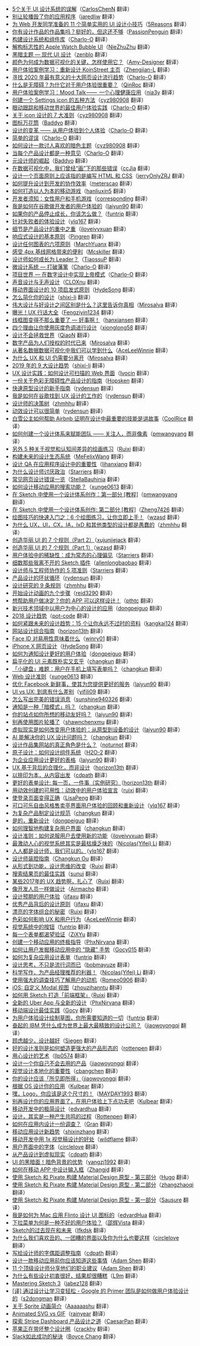 * [5个关于 UI 设计系统的误解](https://juejin.cn/post/7086291006286462990)（[CarlosChenN](https://github.com/CarlosChenN) 翻译）
* [别让轮播毁了你的应用程序](https://juejin.cn/post/7003637296050225189)（[jaredliw](https://github.com/jaredliw) 翻译）
* [为 Web 开发同学准备的 11 个简单实用的 UI 设计小技巧](https://juejin.cn/post/6960922956876742669)（[5Reasons](https://github.com/5Reasons) 翻译）
* [你有设计作品的作品集吗？挺好的，但这还不够](https://juejin.cn/post/6934328263011467277)（[PassionPenguin](https://github.com/PassionPenguin) 翻译）
* [构建设计系统和组件库](https://juejin.cn/post/6924152501805678606)（[Charlo-O](https://github.com/Charlo-O) 翻译）
* [解构标志性的 Apple Watch Bubble UI](https://juejin.cn/post/6919630087843217416)（[NieZhuZhu](https://github.com/NieZhuZhu) 翻译）
* [黑暗主题 — 现代 UI 设计](https://juejin.cn/post/6901856999235911688)（[zenblo](https://github.com/zenblo) 翻译）
* [颜色为何成为数据可视化的关键，怎样使用它？](https://juejin.im/post/6872238362233831432)（[Amy-Designer](https://github.com/Amy-Designer) 翻译）
* [用户体验案例学习：重新设计 KoinStreet 主页](https://juejin.im/post/6869757477928304654)（[Zhengjian-L](https://github.com/Zhengjian-L) 翻译）
* [寻找 2020 年最有意义的十大网页设计流行趋势](https://juejin.im/post/5ed74ee0e51d45788a6d686e)（[Charlo-O](https://github.com/Charlo-O) 翻译）
* [什么是无障碍？为什它对于用户体验很重要？](https://juejin.im/post/5ebf96a5f265da7b9754dd7d)（[QinRoc](https://github.com/QinRoc) 翻译）
* [用户体验案例学习：Mood Talk ——  一个心理健康应用](https://juejin.im/post/5ebbb38ae51d454dca711099)（[nia3y](https://github.com/nia3y) 翻译）
* [创建一个 Settings icon 的五种方法](https://juejin.im/post/5e9e845be51d454709221d1f)（[cyz980908](https://github.com/cyz980908) 翻译）
* [眼动跟踪和移动世界的最佳用户体验实践](https://zhuanlan.zhihu.com/p/120424545)（[Charlo-O](https://github.com/Charlo-O) 翻译）
* [关于 icon 设计的 7 大准则](https://juejin.im/post/5e5dbd3e6fb9a07cd323dd2b)（[cyz980908](https://github.com/cyz980908) 翻译）
* [图标万花筒](https://juejin.im/post/5e0ac4756fb9a048526aa26b)（[Baddyo](https://github.com/Baddyo) 翻译）
* [设计的变革 —— 从用户体验到个人体验](https://juejin.im/post/5e00d1b4f265da33b636145a)（[Charlo-O](https://github.com/Charlo-O) 翻译）
* [简单的谬误](https://juejin.im/post/5eca7e8ee51d45784a354d1c)（[Charlo-O](https://github.com/Charlo-O) 翻译）
* [如何设计一款讨人喜欢的暗色主题](https://juejin.im/post/5dad4ef1f265da5bb86ad294)（[cyz980908](https://github.com/cyz980908) 翻译）
* [当每个产品设计都是一种意见](https://juejin.im/post/5d5a77676fb9a06b1417e4b3)（[Charlo-O](https://github.com/Charlo-O) 翻译）
* [元设计师的崛起](https://juejin.im/post/5d4919e5f265da03a1484008)（[Baddyo](https://github.com/Baddyo) 翻译）
* [在数据可视化中，我们曾经“画”下的那些错误](https://juejin.im/post/5cd39e1de51d453a3a0acb7b)（[ccJia](https://github.com/ccJia) 翻译）
* [设计一个页面原则上应该指的是编写 HTML 和 CSS](https://juejin.im/post/5c6425d6e51d454ba22ba414)（[jerryOnlyZRJ](https://github.com/jerryOnlyZRJ) 翻译）
* [如何提升设计到开发的协作效率](https://juejin.im/post/5b83609de51d4538c210a957)（[meterscao](https://github.com/meterscao) 翻译）
* [如何打造以人为本的移动游戏](https://juejin.im/post/5a61663b518825732f7ecd2a)（[hanliuxin5](https://github.com/hanliuxin5) 翻译）
* [开发者须知：女性用户和手机游戏](https://juejin.im/post/5a4d96fd5188253865099818)（[corresponding](https://github.com/corresponding) 翻译）
* [我是如何在谷歌做开发者的用户体验的](https://juejin.im/post/59a785d46fb9a02493222d77)（[laiyun90](https://github.com/laiyun90) 翻译）
* [如果你的产品停止成长，你该怎么做？](https://juejin.im/post/5985935c518825261a2d222f)（[funtrip](https://github.com/funtrip) 翻译）
* [针对失败者的体验设计](https://juejin.im/post/59013f6eda2f60005de40516)（[ylq167](https://github.com/ylq167) 翻译）
* [细节是产品设计的重中之重](https://juejin.im/post/58ed96aaa22b9d00634732e9)（[iloveivyxuan](https://github.com/iloveivyxuan) 翻译）
* [响应式设计的基本原则](https://juejin.im/post/5d2ed18af265da1ba56b5374)（[Pingren](https://github.com/Pingren) 翻译）
* [设计任何图表的六项原则](https://juejin.im/post/5d27fca7f265da1b5e731f92)（[MarchYuanx](https://github.com/MarchYuanx) 翻译）
* [感受 4px 基线网格带来的便利](https://juejin.im/post/5d09e5ecf265da1b60290798)（[Mcskiller](https://github.com/Mcskiller) 翻译）
* [设计师如何成长为 Leader？](https://juejin.im/post/5d172fca6fb9a07eda032c6f)（[TiaossuP](https://github.com/TiaossuP) 翻译）
* [微设计系统 — 打破藩篱](https://juejin.im/post/5d0335395188255ee806a5da)（[Charlo-O](https://github.com/Charlo-O) 翻译）
* [项目世界 — 在数字设计中实现上帝模式](https://juejin.im/post/5ce63193518825332978ef65)（[Charlo-O](https://github.com/Charlo-O) 翻译）
* [声音设计与无声设计](https://juejin.im/post/5ce354bee51d4510727c7fd1)（[CLOXnu](https://github.com/CLOXnu) 翻译）
* [移动界面设计的 10 项启发式原则](https://juejin.im/post/5cbe6d3d5188250a80187a57)（[HydeSong](https://github.com/HydeSong) 翻译）
* [怎么简化你的设计](https://juejin.im/post/5cbd7ef55188250ab10aaf23)（[shixi-li](https://github.com/shixi-li) 翻译）
* [伟大设计与好设计之间区别是什么？这里告诉你真相](https://juejin.im/post/5cc15d1c5188252d6a6b1886)（[Mirosalva](https://github.com/Mirosalva) 翻译）
* [曝光！UX 行话大全](https://juejin.im/post/5c9f5c49e51d451b8a2af27b)（[Fengziyin1234](https://github.com/Fengziyin1234) 翻译）
* [线框图变得不那么重要了 — 好事啊！](https://juejin.im/post/5c9269edf265da6116245ee9)（[hanxiansen](https://github.com/hanxiansen) 翻译）
* [四个理由让你使用灰度色调进行设计](https://juejin.im/post/5c961b1fe51d456a6743109e)（[xionglong58](https://github.com/xionglong58) 翻译）
* [设计不会拯救世界](https://juejin.im/post/5c966aed5188252d9b3768df)（[QiaoN](https://github.com/QiaoN) 翻译）
* [数字产品为人们授权的时代已来](https://juejin.im/post/5c7e50236fb9a04a0e2deffa)（[Mirosalva](https://github.com/Mirosalva) 翻译）
* [从著名数据数据可视化中我们可以学到什么](https://juejin.im/user/567e246a34f81a1d879e7a14)（[AceLeeWinnie](https://github.com/AceLeeWinnie) 翻译）
* [为什么 UX 和 UI 仍需要分离开](https://juejin.im/post/5c769c44f265da2d8c7ddb71)（[Mirosalva](https://github.com/Mirosalva) 翻译）
* [2019 年的 9 大设计趋势](https://juejin.im/post/5c7355e0f265da2d993d8ceb)（[shixi-li](https://github.com/shixi-li) 翻译）
* [UX 设计实践：如何设计可扫描的 Web 界面](https://juejin.im/post/5c34af846fb9a049a42f39d8)（[Ivocin](https://github.com/Ivocin) 翻译）
* [一份关于色彩无障碍性产品设计的指南](https://juejin.im/post/5c2c233d6fb9a049bd4266b7)（[Hopsken](https://github.com/Hopsken) 翻译）
* [快速原型设计的新手指南](https://juejin.im/user/585b9407da2f6000657a5c0c)（[rydensun](https://github.com/rydensun) 翻译）
* [我是如何在谷歌找到 UX 设计的工作的](https://juejin.im/post/5bea544ff265da6112048e3c)（[rydensun](https://github.com/rydensun) 翻译）
* [设计师的决策树](https://juejin.im/post/5befd61ee51d4557fe34e944)（[zhmhhu](https://github.com/zhmhhu) 翻译）
* [动效设计可以很简单](https://juejin.im/post/5bd11a176fb9a05d101423c0)（[rydensun](https://github.com/rydensun) 翻译）
* [白雪公主如何帮助 Airbnb 证明在设计中最重要的技能是讲故事](https://juejin.im/post/5bb22bc1f265da0a9e53200b)（[CoolRice](https://github.com/CoolRice) 翻译）
* [如何创建一个设计体系来赋能团队 —— 关注人，而非像素](https://juejin.im/post/5bac2a2fe51d450e942f4853)（[pmwangyang](https://github.com/pmwangyang) 翻译）
* [另外 5 种关于视觉和认知间差异的绘画练习](https://juejin.im/post/5baa5b45f265da0ab915cb7f)（[Ruixi](https://github.com/Ruixi) 翻译）
* [构建未来的设计生态系统](https://juejin.im/post/5b992be8f265da0aa3591346)（[MeFelixWang](https://github.com/MeFelixWang) 翻译）
* [设计 QA 在应用程序设计中的重要性](https://juejin.im/post/5b89421651882542da339868)（[lihanxiang](https://github.com/lihanxiang) 翻译）
* [为什么设计师讨厌政治](https://juejin.im/post/5b89599f51882542b03e6d5b)（[Starriers](https://github.com/Starriers) 翻译）
* [常见网页设计错误一览](https://juejin.im/post/5b7984265188254312414c1f)（[StellaBauhinia](https://github.com/StellaBauhinia) 翻译）
* [如何设计移动应用的搜索功能？](https://juejin.im/post/5b692ca251882562b924a6c7)（[xunge0613](https://github.com/xunge0613) 翻译）
* [在 Sketch 中使用一个设计体系创作：第一部分 [教程]](https://juejin.im/post/5b591a655188257bca290b24)（[pmwangyang](https://github.com/pmwangyang) 翻译）
* [在 Sketch 中使用一个设计体系创作: 第二部分 [教程]](https://juejin.im/post/5b5d2a456fb9a04fc80b8f4b)（[Zheng7426](https://github.com/Zheng7426) 翻译）
* [绘图技巧的快速入门之：6 个绘图练习，让你立即上手！](https://juejin.im/post/5b39823fe51d4558ca674cff)（[wzasd](https://github.com/wzasd) 翻译）
* [为什么 UX，UI，CX，IA，IxD 和其他类型的设计都是愚蠢的](https://juejin.im/post/5b3588f2e51d4558dd69a44c)（[zhmhhu](https://github.com/zhmhhu) 翻译）
* [创造华丽 UI 的 7 个规则（Part 2）](https://juejin.im/post/5b2a1554e51d4558cc35b3be)（[xujunjiejack](https://github.com/xujunjiejack) 翻译）
* [创造华丽 UI 的 7 个规则（Part 1）](https://juejin.im/post/5b1dcc7d5188257d7d71946a)（[wzasd](https://github.com/wzasd) 翻译）
* [用户体验中的稀缺性：成为常态的心理偏见](https://juejin.im/post/5aef0943518825672a02d2ca)（[Starriers](https://github.com/Starriers) 翻译）
* [细数那些我离不开的 Sketch 插件](https://juejin.im/post/5ae0623ef265da0b8d419aca)（[allenlongbaobao](https://github.com/allenlongbaobao) 翻译）
* [设计师与工程师协作的 5 项准则](https://juejin.im/post/5ac9e56af265da23945fc201)（[Starriers](https://github.com/Starriers) 翻译）
* [产品设计的环状循环](https://juejin.im/post/5aa74b32f265da23a4047aef)（[rydensun](https://github.com/rydensun) 翻译）
* [设计研究的 9 条规则](https://juejin.im/post/5aa6958a5188255587233477)（[zhmhhu](https://github.com/zhmhhu) 翻译）
* [开始设计动画的九个步骤](https://juejin.im/post/5aa1f965f265da23994e1e1f)（[reid3290](https://github.com/reid3290) 翻译）
* [想帮助用户做决定？你的 APP 可以这样设计！](https://juejin.im/post/5a7194986fb9a01c9f5bbbb2)（[pthtc](https://github.com/pthtc) 翻译）
* [新兴技术领域中以用户为中心的设计的应用](https://juejin.im/post/5a682282f265da3e283a2cca)（[dongpeiguo](https://github.com/dongpeiguo) 翻译）
* [2018 设计趋势](https://juejin.im/post/5a695d88f265da3e58598968)（[pot-code](https://github.com/pot-code) 翻译）
* [如何紧跟未来的设计趋势：15 个让你永远不过时的资料](https://juejin.im/post/5a52d2226fb9a01c9525ebbe)（[kangkai124](https://github.com/kangkai124) 翻译）
* [网站设计综合指南](https://juejin.im/post/5a5abb97518825733f6df3d9)（[horizon13th](https://github.com/horizon13th) 翻译）
* [Face ID 对易用性意味着什么](https://juejin.im/post/5a41d01cf265da432c241943)（[winry01](https://github.com/winry01) 翻译）
* [iPhone X 网页设计](https://juejin.im/post/59e445816fb9a0450670ab82?utm_source=gold-miner&utm_medium=readme&utm_campaign=github)（[HydeSong](https://github.com/HydeSong) 翻译）
* [如何为通知设计更好的用户体验](https://juejin.im/post/59f9b14f518825295f5d411f?utm_source=gold-miner&utm_medium=readme&utm_campaign=github)（[dongpeiguo](https://github.com/dongpeiguo) 翻译）
* [扁平化的 UI 元素既朴实又玄乎](https://juejin.im/post/59c0d3305188256bce40e884?utm_source=gold-miner&utm_medium=readme&utm_campaign=github)（[changkun](https://github.com/changkun) 翻译）
* [「小键盘」难题：用户在手机上填写表单吗？](https://juejin.im/post/59c0e3835188256bcf2e1d22?utm_source=gold-miner&utm_medium=readme&utm_campaign=github)（[changkun](https://github.com/changkun) 翻译）
* [Web 设计准则](https://juejin.im/post/59c9c6f66fb9a00a4d53eec7?utm_source=gold-miner&utm_medium=readme&utm_campaign=github)（[xunge0613](https://github.com/xunge0613) 翻译）
* [优化 Facebook 新鲜事，使其为您提供更好的服务](https://juejin.im/post/59a52a276fb9a024927a43ce?utm_source=gold-miner&utm_medium=readme&utm_campaign=github)（[laiyun90](https://github.com/laiyun90) 翻译）
* [UI vs UX: 到底有什么差别](https://juejin.im/entry/59a62190f265da24843e713d/detail?utm_source=gold-miner&utm_medium=readme&utm_campaign=github)（[yifili09](https://github.com/yifili09) 翻译）
* [怎么写出完美的错误消息](https://juejin.im/post/599cf1596fb9a02481205803?utm_source=gold-miner&utm_medium=readme&utm_campaign=github)（[sunshine940326](https://github.com/sunshine940326) 翻译）
* [通知是一种「暗模式」吗？](https://juejin.im/post/59ae63026fb9a024985f31b5?utm_source=gold-miner&utm_medium=readme&utm_campaign=github)（[changkun](https://github.com/changkun) 翻译）
* [你的站点如你所想的移动友好吗？](https://juejin.im/post/59ae68c0f265da2489159ab4?utm_source=gold-miner&utm_medium=readme&utm_campaign=github)（[laiyun90](https://github.com/laiyun90) 翻译）
* [别再使用图片轮播了](https://juejin.im/post/599cf1596fb9a02481205803?utm_source=gold-miner&utm_medium=readme&utm_campaign=github)（[shawnchenxmu](https://github.com/shawnchenxmu) 翻译）
* [虚拟现实是如何改变用户体验的：从原型到设备的设计](https://juejin.im/post/599683e0f265da24996015cb?utm_source=gold-miner&utm_medium=readme&utm_campaign=github)（[laiyun90](https://github.com/laiyun90) 翻译）
* [AI 能解决你的 UX 设计问题吗？](https://juejin.im/post/5992aa306fb9a03c445df727?utm_source=gold-miner&utm_medium=readme&utm_campaign=github)（[changkun](https://github.com/changkun) 翻译）
* [设计作品集网站的真正角色是什么？](https://juejin.im/post/598959b65188253d2968eaab?utm_source=gold-miner&utm_medium=readme&utm_campaign=github)（[noturnot](https://github.com/noturnot) 翻译）
* [原子设计：如何设计组件系统](https://juejin.im/post/59780066f265da6c3433872f?utm_source=gold-miner&utm_medium=readme&utm_campaign=github)（[H2O-2](https://github.com/H2O-2) 翻译）
* [为企业应用设计更好的表格](https://juejin.im/post/5976ecb65188250c855facc2?utm_source=gold-miner&utm_medium=readme&utm_campaign=github)（[laiyun90](https://github.com/laiyun90) 翻译）
* [UX 基于背后的合理化，而非设计](https://juejin.im/post/5971ce0d51882574623352ca?utm_source=gold-miner&utm_medium=readme&utm_campaign=github)（[horizon13th](https://github.com/horizon13th) 翻译）
* [以排印为本，从内容出发](https://juejin.im/entry/5965c5b26fb9a06ba025074c/detail?utm_source=gold-miner&utm_medium=readme&utm_campaign=github)（[cdpath](https://github.com/cdpath) 翻译）
* [更好的表单设计: 每一页，一件事（实例研究）](https://juejin.im/post/5964c340f265da6c3f70c617?utm_source=gold-miner&utm_medium=readme&utm_campaign=github)（[horizon13th](https://github.com/horizon13th) 翻译）
* [用动效创建的可用性：动效中的用户体验宣言](https://juejin.im/post/595c77a66fb9a06bcb7f92ff?utm_source=gold-miner&utm_medium=readme&utm_campaign=github)（[ruixi](https://github.com/ruixi) 翻译）
* [使登录页面变得正确](https://juejin.im/post/5951e7905188250d98489c6a?utm_source=gold-miner&utm_medium=readme&utm_campaign=github)（[LisaPeng](https://github.com/LisaPeng) 翻译）
* [可口可乐自由风格售卖亭界面用户体验的回顾和重新设计](https://juejin.im/post/594bd720f265da6c4c4fb134?utm_source=gold-miner&utm_medium=readme&utm_campaign=github)（[ylq167](https://github.com/ylq167) 翻译）
* [为复杂产品制定设计规范](https://juejin.im/post/5944b8e55c497d006bdc261a?utm_source=gold-miner&utm_medium=readme&utm_campaign=github)（[changkun](https://github.com/changkun) 翻译）
* [是的，重新设计](https://juejin.im/post/5940e74fa0bb9f006b76a841?utm_source=gold-miner&utm_medium=readme&utm_campaign=github)（[dongpeiguo](https://github.com/dongpeiguo) 翻译）
* [如何理智地构建复杂用户界面](https://juejin.im/post/5937a61f2f301e006b2879a9?utm_source=gold-miner&utm_medium=readme&utm_campaign=github)（[changkun](https://github.com/changkun) 翻译）
* [设计准则：如何说服用户去使用新的功能](https://juejin.im/post/59279b650ce463006b029cbc?utm_source=gold-miner&utm_medium=readme&utm_campaign=github)（[iloveivyxuan](https://github.com/iloveivyxuan) 翻译）
* [最激动人心的视觉系统其实是最枯燥乏味的](https://juejin.im/entry/59228e15a0bb9f005f60915a?utm_source=gold-miner&utm_medium=readme&utm_campaign=github)（[Nicolas(Yifei) Li](https://github.com/yifili09) 翻译）
* [人人都是设计师，我们可以的。](https://juejin.im/post/59157cdf0ce4630069d79857?utm_source=gold-miner&utm_medium=readme&utm_campaign=github)（[ylq167](https://github.com/ylq167) 翻译）
* [设计师装腔指南](https://juejin.im/post/5915880b570c35006932fac9?utm_source=gold-miner&utm_medium=readme&utm_campaign=github)（[Changkun Ou](https://github.com/changkun) 翻译）
* [从形式到功能，设计思维的改变](https://juejin.im/post/58fedca744d9040069f720e4/?utm_source=gold-miner&utm_medium=readme&utm_campaign=github)（[Ruixi](https://github.com/Ruixi) 翻译）
* [搜索结果页的最佳实践](https://juejin.im/post/58da37c761ff4b00607287a6/?utm_source=gold-miner&utm_medium=readme&utm_campaign=github)（[sunui](https://github.com/sunui) 翻译）
* [某些2017年的 UX 趋势啊，扎心了](https://juejin.im/post/58cf5dc22f301e007e52fb2b/?utm_source=gold-miner&utm_medium=readme&utm_campaign=github)（[Ruixi](https://github.com/Ruixi) 翻译）
* [像开发人员一样做设计](https://gold.xitu.io/entry/58b7ba6f8fd9c56d16be6bb0/?utm_source=gold-miner&utm_medium=readme&utm_campaign=github)（[Airmacho](https://github.com/Airmacho) 翻译）
* [设计预期的用户体验](https://gold.xitu.io/entry/58b2d8e9570c3500696f53a5/?utm_source=gold-miner&utm_medium=readme&utm_campaign=github)（[jifaxu](https://github.com/jifaxu) 翻译）
* [优秀产品背后的设计原则](https://gold.xitu.io/entry/58b04c49570c35006960d764/?utm_source=gold-miner&utm_medium=readme&utm_campaign=github)（[jifaxu](https://github.com/jifaxu) 翻译）
* [漂亮的字体组合的秘密](https://gold.xitu.io/entry/58a3b99aac502e0068b0e8fa/?utm_source=gold-miner&utm_medium=readme&utm_campaign=github)（[Ruixi](https://github.com/Ruixi) 翻译）
* [色彩如何影响 UX 和用户行为](https://gold.xitu.io/entry/58a1a44886b599006b47ccda/?utm_source=gold-miner&utm_medium=readme&utm_campaign=github)（[AceLeeWinnie](https://github.com/AceLeeWinnie) 翻译）
* [视觉系统中的按钮](https://gold.xitu.io/entry/58845fa2b123db7389d23bc1/?utm_source=gold-miner&utm_medium=readme&utm_campaign=github)（[funtrip](https://github.com/funtrip) 翻译）
* [每一个表单都渴望验证](https://gold.xitu.io/entry/58845fa2b123db7389d23bc1/?utm_source=gold-miner&utm_medium=readme&utm_campaign=github)（[ZiXYu](https://github.com/ZiXYu) 翻译）
* [创建一个移动应用的终极指导](https://gold.xitu.io/entry/587f05a48d6d810058e20795/?utm_source=gold-miner&utm_medium=readme&utm_campaign=github)（[PhxNirvana](https://github.com/phxnirvana) 翻译）
* [如何让用户发掘移动应用中的 “隐藏” 手势](https://gold.xitu.io/entry/587d72af2f301e00579ed0e3/?utm_source=gold-miner&utm_medium=readme&utm_campaign=github)（[Gocy015](https://github.com/Gocy015) 翻译）
* [如何为复杂应用设计表单](https://gold.xitu.io/entry/5877633b1b69e6006bd1efc3/?utm_source=gold-miner&utm_medium=readme&utm_campaign=github)（[funtrip](https://github.com/funtrip) 翻译）
* [设计思考，不只是流行词而已](https://gold.xitu.io/entry/5873faf4da2f6035a7f4a025?utm_source=gold-miner&utm_medium=readme&utm_campaign=github)（[bobmayuze](https://github.com/bobmayuze) 翻译）
* [科学写作，为产品经理推荐的利器！](https://gold.xitu.io/entry/586b37e7ac502e12d62a3b5d?utm_source=gold-miner&utm_medium=readme&utm_campaign=github)（[Nicolas(Yifei) Li](https://github.com/yifili09) 翻译）
* [使用强大的调查技巧了解用户的动机](https://gold.xitu.io/entry/585a3f9b1b69e6006cb93529/?utm_source=gold-miner&utm_medium=readme&utm_campaign=github)（[Romeo0906](https://github.com/Romeo0906) 翻译）
* [iOS: 自定义 Modal 视图](https://gold.xitu.io/entry/58576ca7128fe1006b7b35a3/?utm_source=gold-miner&utm_medium=readme&utm_campaign=github)（[zhouzihanntu](https://github.com/zhouzihanntu) 翻译）
* [如何用 Sketch 打造「前端框架」](https://gold.xitu.io/entry/5836ad4367f3560065f439dc/?utm_source=gold-miner&utm_medium=readme&utm_campaign=github)（[Ruixi](https://github.com/Ruixi) 翻译）
* [全新的 Uber App 与全新的设计](http://gold.xitu.io/entry/584770f80ce46300578b9b48?utm_source=gold-miner&utm_medium=readme&utm_campaign=github)（[PhxNirvana](https://github.com/phxnirvana) 翻译）
* [移动端设计最佳实践](http://gold.xitu.io/entry/583bd69bac502e006ea8caaa?utm_source=gold-miner&utm_medium=readme&utm_campaign=github)（[Gocy](https://github.com/Gocy015) 翻译）
* [为用户体验设计绘制草图，你所需要知道的一切](http://gold.xitu.io/entry/580cd2c5a22b9d006382cba8?utm_source=gold-miner&utm_medium=readme&utm_campaign=github)（[funtrip](https://github.com/funtrip) 翻译）
* [奋起的 IBM 凭什么成为世界上最大最精致的设计公司？](http://gold.xitu.io/entry/57e8c99b8ac247005bd929a6?utm_source=gold-miner&utm_medium=readme&utm_campaign=github)（[jiaowoyongqi](https://github.com/jiaowoyongqi) 翻译）
* [顾虑越少，设计越好](http://gold.xitu.io/entry/57df4d04a0bb9f0058a4429d?utm_source=gold-miner&utm_medium=readme&utm_campaign=github)（[Siegen](https://github.com/siegeout) 翻译）
* [好的设计准则是如何塑造更强大的产品形态的](http://gold.xitu.io/entry/57db572ed203090069d2e201?utm_source=gold-miner&utm_medium=readme&utm_campaign=github)（[rottenpen](https://github.com/rottenpen) 翻译）
* [用心设计的艺术](http://gold.xitu.io/entry/57d6bd1bd20309006a08e25e?utm_source=gold-miner&utm_medium=readme&utm_campaign=github)（[llp0574](https://github.com/llp0574) 翻译）
* [设计一个你自己不会去用的产品](http://gold.xitu.io/entry/57ce923c816dfa00541bf9a2?utm_source=gold-miner&utm_medium=readme&utm_campaign=github)（[jiaowoyongqi](https://github.com/jiaowoyongqi) 翻译）
* [视觉设计本地化的重要性](http://gold.xitu.io/entry/57ce9d4c7db2a200680f6fc4?utm_source=gold-miner&utm_medium=readme&utm_campaign=github)（[cbangchen](https://github.com/cbangchen) 翻译）
* [你的设计应该「所见即所得」](http://gold.xitu.io/entry/57c5978f128fe1005fdf4858?utm_source=gold-miner&utm_medium=readme&utm_campaign=github)（[jiaowoyongqi](https://github.com/jiaowoyongqi) 翻译）
* [根据 OS 设计你的应用](http://gold.xitu.io/entry/57bebe962e958a006958e73b?utm_source=gold-miner&utm_medium=readme&utm_campaign=github)（[Kulbear](https://github.com/Kulbear) 翻译）
* [嘿，Logo，你应该是这个尺寸的！](http://gold.xitu.io/entry/57bb183279bc440063a6f290?utm_source=gold-miner&utm_medium=readme&utm_campaign=github)（[MAYDAY1993](https://github.com/MAYDAY1993) 翻译）
* [别再设计你的应用界面了，在用户体验上下点功夫吧](http://gold.xitu.io/entry/57b1e47ac4c97100548c964e?utm_source=gold-miner&utm_medium=readme&utm_campaign=github)（[Kulbear](https://github.com/Kulbear) 翻译）
* [移动开发中的极简设计](http://gold.xitu.io/entry/57abf8735bbb500062b1becb?utm_source=gold-miner&utm_medium=readme&utm_campaign=github)（[edvardhua](https://github.com/edvardhua) 翻译）
* [设计，其实是一种产生共鸣的过程](http://gold.xitu.io/entry/57a41ffca341310063262054?utm_source=gold-miner&utm_medium=readme&utm_campaign=github)（[Rottenpen](https://github.com/Rottenpen) 翻译）
* [如何在应用内设计一份调查？](https://gold.xitu.io/entry/579ae2a85bbb500064c9233e?utm_source=gold-miner&utm_medium=readme&utm_campaign=github)（[Gran](https://github.com/graning) 翻译）
* [移动应用设计新趋势](http://gold.xitu.io/entry/5796ee065bbb500063ef3535?utm_source=gold-miner&utm_medium=readme&utm_campaign=github)（[shixinzhang](https://github.com/shixinzhang) 翻译）
* [移动开发中用 1x 视觉稿设计的好处](http://gold.xitu.io/entry/578840f9d342d30058a29968?utm_source=gold-miner&utm_medium=readme&utm_campaign=github)（[wildflame](https://github.com/wild-flame/) 翻译）
* [用户界面中的字体](http://gold.xitu.io/entry/57859bb9d342d300578b1ebf?utm_source=gold-miner&utm_medium=readme&utm_campaign=github)（[circlelove](https://github.com/circlelove) 翻译）
* [从产品设计到虚拟现实](https://gold.xitu.io/entry/5783aa752e958a0054dad3bc?utm_source=gold-miner&utm_medium=readme&utm_campaign=github)（[cdpath](https://github.com/cdpath) 翻译）
* [UI 的黑暗面！暗色背景的优势](https://gold.xitu.io/entry/577c9385a633bd005be7fe7a?utm_source=gold-miner&utm_medium=readme&utm_campaign=github)（[yangzj1992](http://www.qcyoung.com/) 翻译）
* [如何在移动 APP 中设计输入框](http://gold.xitu.io/entry/5745af0a2e958a002db75980?utm_source=gold-miner&utm_medium=readme&utm_campaign=github)（[Zhangjd](https://github.com/zhangjd) 翻译）
* [使用 Sketch 和 Pixate 构建 Material Design 原型 - 第三部分](https://gold.xitu.io/entry/576cc25f2e958a00571dfb5f?utm_source=gold-miner&utm_medium=readme&utm_campaign=github)（[Hugo](https://github.com/xcc3641) 翻译）
* [使用 Sketch 和 Pixate 构建 Material Design 原型 - 第二部分](http://gold.xitu.io/entry/574eb491d342d300434cec1c?utm_source=gold-miner&utm_medium=readme&utm_campaign=github)（[zhangzhaoqi](https://github.com/joddiy) 翻译）
* [使用 Sketch 和 Pixate 构建 Material Design 原型 - 第一部分](http://gold.xitu.io/entry/574d062b2e958a0069335d8e?utm_source=gold-miner&utm_medium=readme&utm_campaign=github)（[Sausure](https://github.com/Sausure) 翻译）
* [我是如何为 Mac 应用 Flinto 设计 UI 图标的](http://gold.xitu.io/entry/57315d571ea4930064f6bd45?utm_source=gold-miner&utm_medium=readme&utm_campaign=github)（[edvardHua](https://github.com/edvardHua) 翻译）
* [下拉菜单为何是一种不好的用户体验？](http://gold.xitu.io/entry/573154c249830c0061bdc180?utm_source=gold-miner&utm_medium=readme&utm_campaign=github)（[邵辉Vista](https://github.com/shaohui10086) 翻译）
* [Sketch的过去现在和未来](http://gold.xitu.io/entry/5721e59771cfe40057521079?utm_source=gold-miner&utm_medium=readme&utm_campaign=github)（[lfkdsk](https://github.com/lfkdsk) 翻译）
* [为什么我们喜欢丑的、一团糟的界面以及你为什么也要这样](http://gold.xitu.io/entry/57172a4f2e958a0054a8ffcf?utm_source=gold-miner&utm_medium=readme&utm_campaign=github)（[circlelove](https://github.com/circlelove) 翻译）
* [写给设计师的字偶距调整指南](http://gold.xitu.io/entry/570e5530c4c971005496adc4?utm_source=gold-miner&utm_medium=readme&utm_campaign=github)（[cdpath](https://github.com/cdpath) 翻译）
* [设计一款移动应用前你应该知道这些事情](http://gold.xitu.io/entry/57034d617db2a200592a5213?utm_source=gold-miner&utm_medium=readme&utm_campaign=github)（[Adam Shen](https://github.com/shenxn) 翻译）
* [11 个顶级设计师分享他们的职业建议](http://gold.xitu.io/entry/56ea5b03731956005d025af3?utm_source=gold-miner&utm_medium=readme&utm_campaign=github)（[Adam Shen](https://github.com/shenxn) 翻译）
* [为什么有些设计初衷很好，结果却很糟糕](http://gold.xitu.io/entry/56e000421532bc005161b4af?utm_source=gold-miner&utm_medium=readme&utm_campaign=github)（[L9m](https://github.com/L9m) 翻译）
* [Mastering Sketch 3](http://gold.xitu.io/entry/5659daf9ddb299ad38f9e446?utm_source=gold-miner&utm_medium=readme&utm_campaign=github)（[jabez128](https://github.com/jabez128) 翻译）
* [[译] 通过设计让学习变轻松 - Google 的 Primer 团队是如何做用户体验设计的](http://gold.xitu.io/entry/56cbbf9671cfe40054e91c02?utm_source=gold-miner&utm_medium=readme&utm_campaign=github)（[s2dongman](https://github.com/s2dongman) 翻译）
* [关于 Sprite 动画简介](http://gold.xitu.io/entry/56d7e5207db2a2005122f2a2?utm_source=gold-miner&utm_medium=readme&utm_campaign=github)（[Aaaaaashu](https://github.com/Aaaaaashu?tab=repositories) 翻译）
* [Animated SVG vs GIF](http://gold.xitu.io/entry/56cb0c95efa631005c3a50f2?utm_source=gold-miner&utm_medium=readme&utm_campaign=github)（[rainyear](https://github.com/rainyear) 翻译）
* [探索 Stripe Dashboard 产品设计之道](http://gold.xitu.io/entry/56c7cad1d342d30054334db5?utm_source=gold-miner&utm_medium=readme&utm_campaign=github)（[CaesarPan](https://github.com/CaesarPan) 翻译）
* [苹果正在带坏整个设计圈](https://github.com/xitu/gold-miner/blob/master/TODO/how-apple.md)（[crackhy](https://github.com/crackhy) 翻译）
* [Slack如此成功的秘诀](http://gold.xitu.io/entry/56cbd5427db2a20051a7dbb2?utm_source=gold-miner&utm_medium=readme&utm_campaign=github)（[Boyce Chang](https://github.com/boycechang) 翻译）
